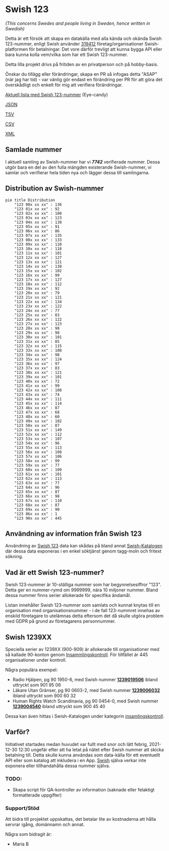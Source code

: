 # Swish 123

*(This concerns Swedes and people living in Sweden, hence written in Swedish)*

Detta är ett försök att skapa en datakälla med alla kända och okända Swish 123-nummer, enligt Swish använder [319412](https://www.swish.nu/about-swish#Swish_in_numbers) företag/organisationer Swish-platformen för betalningar. Det vore därför trevligt att kunna bygga API eller bara kunna kolla vem/vilka som har ett Swish 123-nummer.

Detta lilla projekt drivs på fritiden av en privatperson och på hobby-basis.

Önskar du tillägg eller förändringar, skapa en PR så infogas detta "ASAP" (när jag har tid) - var vänlig gör endast en förändring per PR för att göra det överskådligt och enkelt för mig att verifiera förändringar.



[Aktuell lista med Swish 123-nummer](https://github.com/cisene/swish-123/blob/master/swish-123.md) (Eye-candy)

[JSON](https://github.com/cisene/swish-123/blob/master/json/swish-123-datasource.json)

[TSV](https://github.com/cisene/swish-123/blob/master/text/swish-123-datasource.tsv)

[CSV](https://github.com/cisene/swish-123/blob/master/text/swish-123-datasource.csv)

[XML](https://github.com/cisene/swish-123/blob/master/xml-data/swish-123-datasource.xml)



## Samlade nummer

I aktuell samling av Swish-nummer har vi ***7742*** verifierade nummer. Dessa utgör bara en del av den fulla mängden existerande Swish-nummer, vi samlar och verifierar hela tiden nya och lägger dessa till samlingarna.

## Distribution av Swish-nummer

```mermaid
pie title Distribution
    "123 00x xx xx" : 136
    "123 01x xx xx" : 92
    "123 02x xx xx" : 108
    "123 03x xx xx" : 123
    "123 04x xx xx" : 138
    "123 05x xx xx" : 91
    "123 06x xx xx" : 86
    "123 07x xx xx" : 135
    "123 08x xx xx" : 133
    "123 09x xx xx" : 110
    "123 10x xx xx" : 118
    "123 11x xx xx" : 101
    "123 12x xx xx" : 127
    "123 13x xx xx" : 121
    "123 14x xx xx" : 138
    "123 15x xx xx" : 102
    "123 16x xx xx" : 99
    "123 17x xx xx" : 127
    "123 18x xx xx" : 112
    "123 19x xx xx" : 92
    "123 20x xx xx" : 79
    "123 21x xx xx" : 121
    "123 22x xx xx" : 134
    "123 23x xx xx" : 122
    "123 24x xx xx" : 77
    "123 25x xx xx" : 83
    "123 26x xx xx" : 122
    "123 27x xx xx" : 123
    "123 28x xx xx" : 98
    "123 29x xx xx" : 98
    "123 30x xx xx" : 101
    "123 31x xx xx" : 85
    "123 32x xx xx" : 115
    "123 33x xx xx" : 108
    "123 34x xx xx" : 98
    "123 35x xx xx" : 124
    "123 36x xx xx" : 97
    "123 37x xx xx" : 83
    "123 38x xx xx" : 121
    "123 39x xx xx" : 101
    "123 40x xx xx" : 72
    "123 41x xx xx" : 99
    "123 42x xx xx" : 108
    "123 43x xx xx" : 74
    "123 44x xx xx" : 111
    "123 45x xx xx" : 114
    "123 46x xx xx" : 87
    "123 47x xx xx" : 68
    "123 48x xx xx" : 60
    "123 49x xx xx" : 102
    "123 50x xx xx" : 87
    "123 51x xx xx" : 149
    "123 52x xx xx" : 112
    "123 53x xx xx" : 107
    "123 54x xx xx" : 96
    "123 55x xx xx" : 113
    "123 56x xx xx" : 108
    "123 57x xx xx" : 106
    "123 58x xx xx" : 99
    "123 59x xx xx" : 77
    "123 60x xx xx" : 109
    "123 61x xx xx" : 101
    "123 62x xx xx" : 113
    "123 63x xx xx" : 77
    "123 64x xx xx" : 96
    "123 65x xx xx" : 87
    "123 66x xx xx" : 98
    "123 67x xx xx" : 110
    "123 68x xx xx" : 87
    "123 69x xx xx" : 90
    "123 86x xx xx" : 1
    "123 90x xx xx" : 445
```

## Användning av information från Swish 123

Användning av [Swish 123](https://github.com/cisene/swish-123) data kan skådas på bland annat [Swish-Katalogen](https://b19.se/swish-katalogen/) där dessa data exponeras i en enkel söktjänst genom tagg-moln och fritext sökning.



## Vad är ett Swish 123-nummer?

Swish 123-nummer är 10-ställiga nummer som har begynnelsesiffror "123". Detta ger en nummer-rymd om 9999999, nära 10 miljoner nummer. Bland dessa nummer finns serier allokerade för specifika ändamål. 

Listan innehåller Swish 123-nummer som samlats och kunnat knytas till en organisation med organisationsnummer - i de fall 123-nummret innehas av enskild företagare to utelämnas detta eftersom det då skulle utgöra problem med GDPR på grund av företagarens personnummer.



## Swish 1239XX

Speciella serier av 1239XX (900-909) är allokerade till organisationer med så kallade 90-konton genom [Insammlingskontroll](https://www.insamlingskontroll.se/90-konto-organisationer/). För tillfället är 445 organisationer under kontroll.

Några populära exempel:

* Radio Hjälpen, pg 90 1950-6, med Swish nummer **[1239019506](https://b19.se/swish-katalogen/1239019506)** ibland uttryckt som 901 95 06
* Läkare Utan Gränser, pg 90 0603-2, med Swish nummer **[1239006032](https://b19.se/swish-katalogen/1239006032)** ibland uttryckt som 900 60 32
* Human Rights Watch Scandinavia, pg 90 0454-0, med Swish nummer **[1239004540](https://b19.se/swish-katalogen/1239004540)** ibland uttryckt som 900 45 40

Dessa kan även hittas i Swish-Katalogen under kategorin [insamlingskontroll](https://b19.se/swish-katalogen/k/insamlingskontroll).



## Varför?

Initiativet startades medan huvudet var fullt med snor och lätt febrig, 2021-12-30 12:30 ungefär efter att ha letat på nätet efter Swish nummer att skicka betalning till. Detta skulle kunna användas som data-källa för ett eventuellt API eller som katalog att inkludera i en App. [Swish](https://swish.nu/) själva verkar inte exponera eller tillhandahålla dessa nummer själva. 



### TODO:

* Skapa script för QA-kontroller av information (saknade eller felaktigt formatterade uppgifter)


### Support/Stöd

Att bidra till projektet uppskattas, det betalar lite av kostnaderna att hålla servrar igång, domännamn och annat.

Några som bidragit är:
* Maria B
